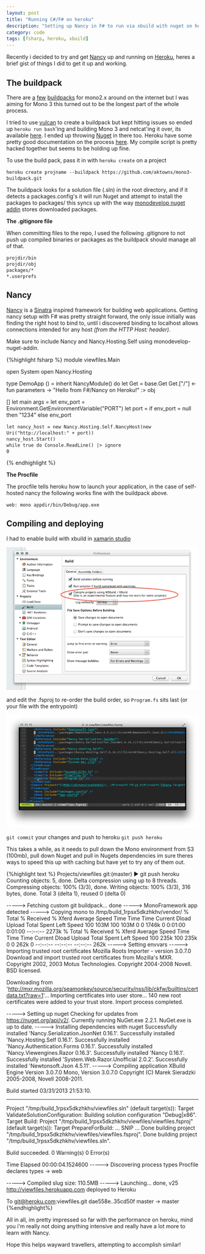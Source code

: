```yaml
---
layout: post
title: "Running C#/F# on heroku"
description: "Setting up Nancy in F# to run via xbuild with nuget on heroku"
category: code
tags: [fsharp, heroku, xbuild]
---
```


Recently i decided to try and get [Nancy](http://nancyfx.org/) up and running on [Heroku](http://www.heroku.com/), heres a brief gist of things I did to get it up and working.

## The buildpack
There are [a](https://github.com/bvanderveen/heroku-mono-buildpack) [few](https://github.com/brandur/heroku-buildpack-mono) [buildpacks](https://github.com/BenHall/heroku-buildpack-mono) for mono2.x around on the internet but I was aiming for Mono 3 this turned out to be the longest part of the whole process.

I tried to use [vulcan](https://github.com/heroku/vulcan) to create a buildpack but kept hitting issues so ended up `heroku run bash`'ing and building Mono 3 and netcat'ing it over, its available [here](https://github.com/aktowns/mono3-buildpack). I ended up throwing [Nuget](http://nuget.org/) in there too. Heroku have some pretty good documentation on the process [here](https://devcenter.heroku.com/articles/buildpack-api). My compile script is pretty hacked together but seems to be holding up fine.

To use the build pack, pass it in with `heroku create` on a project

    heroku create projname --buildpack https://github.com/aktowns/mono3-buildpack.git

The buildpack looks for a solution file (.sln) in the root directory, and if it detects a packages.config's it will run Nuget and attempt to install the packages to packages/ this syncs up with the way [monodevelop nuget addin](https://github.com/mrward/monodevelop-nuget-addin) stores downloaded packages.


**The .gitignore file**

When committing files to the repo, I used the following .gitignore to not push up compiled binaries or packages as the buildpack should manage all of that.

    projdir/bin
    projdir/obj
    packages/*
    *.userprefs

## Nancy
[Nancy](http://nancyfx.org/) is a [Sinatra](http://www.sinatrarb.com/) inspired framework for building web applications. Getting nancy setup with F# was pretty straight forward, the only issue initially was finding the right host to bind to, until i discovered binding to localhost allows connections intended for any host *(from the HTTP Host: header)*. 

Make sure to include Nancy and Nancy.Hosting.Self using monodevelop-nuget-addin.

{%highlight fsharp %}
module viewfiles.Main

open System
open Nancy.Hosting

type DemoApp () =
    inherit NancyModule()
    do
        let Get = base.Get
        Get.["/"] <- fun parameters -> "Hello from F#/Nancy on Heroku!" :> obj

[<EntryPoint>]
let main args = 
    let env_port = Environment.GetEnvironmentVariable("PORT")
    let port = if env_port = null then "1234" else env_port
    
    let nancy_host = new Nancy.Hosting.Self.NancyHost(new Uri("http://localhost:" + port))
    nancy_host.Start()
    while true do Console.ReadLine() |> ignore
    0
{% endhighlight %}

**The Procfile**

The procfile tells heroku how to launch your application, in the case of self-hosted nancy the following works fine with the buildpack above.

    web: mono appdir/bin/Debug/app.exe

## Compiling and deploying
I had to enable build with xbuild in [xamarin studio](http://xamarin.com/studio)

![xamarin studio](/images/Screen%20Shot%202013-04-01%20at%2010.30.26%20AM2.png) 

and edit the .fsproj to re-order the build order, so `Program.fs` sits last (or your file with the entrypoint) 

![re-order](/images/Screen%20Shot%202013-04-01%20at%2010.40.25%20AM2.png)

`git commit` your changes and push to heroku `git push heroku` 

This takes a while, as it needs to pull down the Mono environment from S3 (100mb), pull down Nuget and pull in Nugets dependencies im sure theres ways to speed this up with caching but have yet to try any of them out. 

{%highlight text %}
Projects/viewfiles git:(master) ▶ git push heroku
Counting objects: 5, done.
Delta compression using up to 8 threads.
Compressing objects: 100% (3/3), done.
Writing objects: 100% (3/3), 316 bytes, done.
Total 3 (delta 1), reused 0 (delta 0)

-----> Fetching custom git buildpack... done
-----> MonoFramework app detected
-----> Copying mono to /tmp/build_1rpsx5dkzhkhv/vendor/
  % Total    % Received % Xferd  Average Speed   Time    Time     Time  Current
                                 Dload  Upload   Total   Spent    Left  Speed
100  103M  100  103M    0     0  1746k      0  0:01:00  0:01:00 --:--:-- 2273k
  % Total    % Received % Xferd  Average Speed   Time    Time     Time  Current
                                 Dload  Upload   Total   Spent    Left  Speed
100  235k  100  235k    0     0   262k      0 --:--:-- --:--:-- --:--:--  262k
-----> Setting envvars
-----> Importing trusted root certificates
Mozilla Roots Importer - version 3.0.7.0
Download and import trusted root certificates from Mozilla's MXR.
Copyright 2002, 2003 Motus Technologies. Copyright 2004-2008 Novell. BSD licensed.

Downloading from 'http://mxr.mozilla.org/seamonkey/source/security/nss/lib/ckfw/builtins/certdata.txt?raw=1'...
Importing certificates into user store...
140 new root certificates were added to your trust store.
Import process completed.

-----> Setting up nuget
Checking for updates from https://nuget.org/api/v2/.
Currently running NuGet.exe 2.2.1.
NuGet.exe is up to date.
-----> Installing dependencies with nuget
Successfully installed 'Nancy.Serialization.JsonNet 0.16.1'.
Successfully installed 'Nancy.Hosting.Self 0.16.1'.
Successfully installed 'Nancy.Authentication.Forms 0.16.1'.
Successfully installed 'Nancy.Viewengines.Razor 0.16.3'.
Successfully installed 'Nancy 0.16.1'.
Successfully installed 'System.Web.Razor.Unofficial 2.0.2'.
Successfully installed 'Newtonsoft.Json 4.5.11'.
-----> Compiling application
XBuild Engine Version 3.0.7.0
Mono, Version 3.0.7.0
Copyright (C) Marek Sieradzki 2005-2008, Novell 2008-2011.

Build started 03/31/2013 21:53:10.
__________________________________________________
Project "/tmp/build_1rpsx5dkzhkhv/viewfiles.sln" (default target(s)):
  Target ValidateSolutionConfiguration:
    Building solution configuration "Debug|x86".
  Target Build:
    Project "/tmp/build_1rpsx5dkzhkhv/viewfiles/viewfiles.fsproj" (default target(s)):
      Target PrepareForBuild:
    ... SNIP ...
    Done building project "/tmp/build_1rpsx5dkzhkhv/viewfiles/viewfiles.fsproj".
Done building project "/tmp/build_1rpsx5dkzhkhv/viewfiles.sln".

Build succeeded.
   0 Warning(s)
   0 Error(s)

Time Elapsed 00:00:04.1524600
-----> Discovering process types
       Procfile declares types -> web

-----> Compiled slug size: 110.5MB
-----> Launching... done, v25
       http://viewfiles.herokuapp.com deployed to Heroku

To git@heroku.com:viewfiles.git
   dae558e..35cd50f  master -> master
{%endhighlight%}

All in all, im pretty impressed so far with the performance on heroku, mind you i'm really not doing anything intensive and really have a lot more to learn with Nancy. 

Hope this helps wayward travellers, attempting to accomplish similar!
